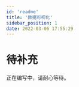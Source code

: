 ```yaml
---
id: 'readme'
title: '数据可视化'
sidebar_position: 1
date: 2022-03-06 17:55:29
---
```


# 待补充

正在编写中，请耐心等待。

